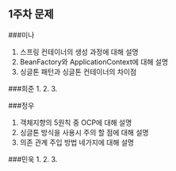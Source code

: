 ## 1주차 문제

###미나
1. 스프링 컨테이너의 생성 과정에 대해 설명
2. BeanFactory와 ApplicationContext에 대해 설명
3. 싱글톤 패턴과 싱글톤 컨테이너의 차이점

###희준
1.
2.
3.

###정우
1. 객체지향의 5원칙 중 OCP에 대해 설명
2. 싱글톤 방식을 사용시 주의 할 점에 대해 설명
3. 의존 관계 주입 방법 네가지에 대해 설명

###민욱 
1.
2.
3.

